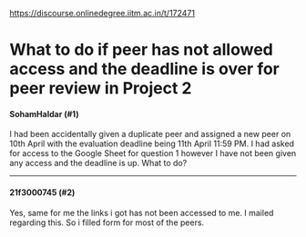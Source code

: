 https://discourse.onlinedegree.iitm.ac.in/t/172471

<html><head><meta charset='utf-8'><title>What to do if peer has not allowed access and the deadline is over for peer review in Project 2</title></head><body>
<h1>What to do if peer has not allowed access and the deadline is over for peer review in Project 2</h1>
<h4>SohamHaldar (#1)</h4>
<p>I had been accidentally given a duplicate peer and assigned a new peer on 10th April with the evaluation deadline being 11th April 11:59 PM. I had asked for access to the Google Sheet for question 1 however I have not been given any access and the deadline is up. What to do?</p><hr>

<h4>21f3000745 (#2)</h4>
<p>Yes, same for me the links i got has not been accessed to me. I mailed regarding this. So i filled form for most of the peers.